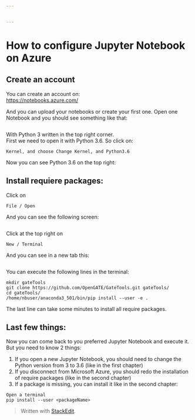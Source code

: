 ```yaml
---


---
```


<h1 id="how-to-configure-jupyter-notebook-on-azure">How to configure Jupyter Notebook on Azure</h1>
<h2 id="create-an-account">Create an account</h2>
<p>You can create an account on:<br>
<a href="https://notebooks.azure.com/">https://notebooks.azure.com/</a></p>
<p>And you can upload your notebooks or create your first one. Open one Notebook and you should see something like that:</p>
<p><img src="https://files.slack.com/files-pri/T7HSLC12Q-FV389DB3L/screenshot_2020-03-16_08.53.28.png" alt=""></p>
<p>With Python 3 written in the top right corner.<br>
First we need to open it with Python 3.6. So click on:</p>
<pre><code>Kernel, and choose Change Kernel, and Python3.6
</code></pre>
<p>Now you can see Python 3.6 on the top right:<br>
<img src="https://files.slack.com/files-pri/T7HSLC12Q-FV38X33NE/screenshot_2020-03-16_09.07.14.png" alt=""></p>
<h2 id="install-requiere-packages">Install requiere packages:</h2>
<p>Click on</p>
<pre><code>File / Open
</code></pre>
<p>And you can see the following screen:</p>
<p><img src="https://files.slack.com/files-pri/T7HSLC12Q-FV4JARWTV/screenshot_2020-03-16_at_09.07.43.png" alt=""></p>
<p>Click at the top right on</p>
<pre><code>New / Terminal
</code></pre>
<p>And you can see in a new tab this:</p>
<p><img src="https://files.slack.com/files-pri/T7HSLC12Q-F0101JSJRQU/screenshot_2020-03-16_at_09.09.30.png" alt=""></p>
<p>You can execute the following lines in the terminal:</p>
<pre><code>mkdir gateTools
git clone https://github.com/OpenGATE/GateTools.git gateTools/
cd gateTools/
/home/nbuser/anaconda3_501/bin/pip install --user -e .
</code></pre>
<p>The last line can take some minutes to install all require packages.</p>
<h2 id="last-few-things">Last few things:</h2>
<p>Now you can come back to you preferred Jupyter Notebook and execute it. But you need to know 2 things:</p>
<ol>
<li>If you open a new Jupyter Notebook, you should need to change the Python version from 3 to 3.6 (like in the first chapter)</li>
<li>If you disconnect from Microsoft Azure, you should redo the installation of require packages (like in the second chapter)</li>
<li>If a package is missing, you can install it like in the second chapter:</li>
</ol>
<pre><code>Open a terminal
pip install --user &lt;packageName&gt;
</code></pre>
<blockquote>
<p>Written with <a href="https://stackedit.io/">StackEdit</a>.</p>
</blockquote>

